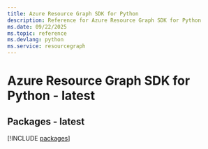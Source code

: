 ```yaml
---
title: Azure Resource Graph SDK for Python
description: Reference for Azure Resource Graph SDK for Python
ms.date: 09/22/2025
ms.topic: reference
ms.devlang: python
ms.service: resourcegraph
---
```

# Azure Resource Graph SDK for Python - latest
## Packages - latest
[!INCLUDE [packages](resource-graph-index.md)]